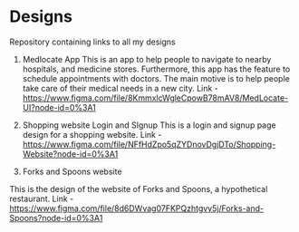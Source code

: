 # Designs
Repository containing links to all my designs

1. Medlocate App
This is an app to help people to navigate to nearby hospitals, and medicine stores. Furthermore, this app has the feature to schedule appointments with doctors. The main motive is to help people take care of their medical needs in a new city.
Link - https://www.figma.com/file/8KmmxlcWgleCpowB78mAV8/MedLocate-UI?node-id=0%3A1

2. Shopping website Login and SIgnup
This is a login and signup page design for a shopping website.
Link - https://www.figma.com/file/NFfHdZpo5qZYDnovDgjDTo/Shopping-Website?node-id=0%3A1

3. Forks and Spoons website

This is the design of the website of Forks and Spoons, a hypothetical restaurant. 
Link - https://www.figma.com/file/8d6DWvag07FKPQzhtgvy5j/Forks-and-Spoons?node-id=0%3A1